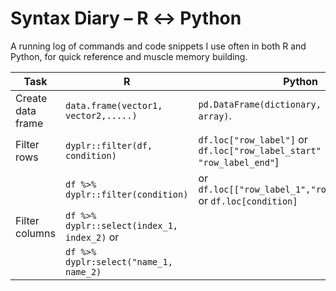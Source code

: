 # Syntax Diary – R ↔︎ Python

A running log of commands and code snippets I use often in both R and Python, for quick reference and muscle memory building.

| Task               | R                                              | Python                                                               |
|--------------------|------------------------------------------------|----------------------------------------------------------------------|
| Create data frame  | `data.frame(vector1, vector2,.....)`           |`pd.DataFrame(dictionary, list, np array)`.                           |
| Filter rows        | `dyplr::filter(df, condition)`                 |`df.loc["row_label"]` or `df.loc["row_label_start" : "row_label_end"`]|
|                    | `df %>% dyplr::filter(condition)`              | or `df.loc[["row_label_1","row_label_2",..]]` or `df.loc[condition]` |
| Filter columns     | `df %>% dyplr::select(index_1, index_2)` or    |
|                    | `df %>% dyplr:select("name_1, name_2)`